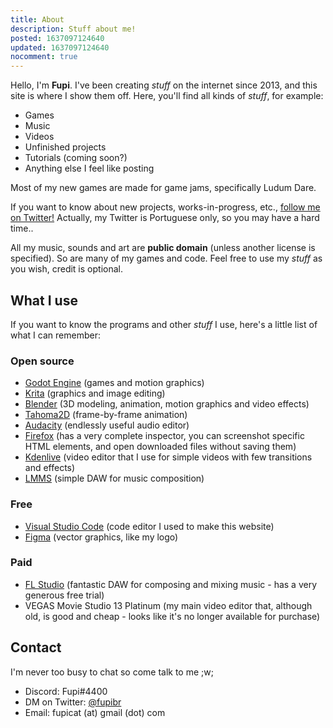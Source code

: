 ```yaml
---
title: About
description: Stuff about me!
posted: 1637097124640
updated: 1637097124640
nocomment: true
---
```

<sobre-mim></sobre-mim>

Hello, I'm **Fupi**. I've been creating *stuff* on the internet since 2013, and this site is where I show them off. Here, you'll find all kinds of *stuff*, for example:

- Games
- Music
- Videos
- Unfinished projects
- Tutorials (coming soon?)
- Anything else I feel like posting

Most of my new games are made for game jams, specifically Ludum Dare.

If you want to know about new projects, works-in-progress, etc., [follow me on Twitter!](https://twitter.com/fupibr) Actually, my Twitter is Portuguese only, so you may have a hard time..

All my music, sounds and art are **public domain** (unless another license is specified). So are many of my games and code. Feel free to use my *stuff* as you wish, credit is optional.

## What I use

If you want to know the programs and other *stuff* I use, here's a little list of what I can remember:

### Open source

- [Godot Engine](https://godotengine.org/) (games and motion graphics)
- [Krita](https://krita.org/) (graphics and image editing)
- [Blender](https://www.blender.org/) (3D modeling, animation, motion graphics and video effects)
- [Tahoma2D](https://tahoma2d.org/) (frame-by-frame animation)
- [Audacity](https://www.audacityteam.org/) (endlessly useful audio editor)
- [Firefox](https://www.mozilla.org/en-US/firefox/new/) (has a very complete inspector, you can screenshot specific HTML elements, and open downloaded files without saving them)
- [Kdenlive](https://kdenlive.org/en/download/) (<span title="super unstable and bad actually sry ;n;">video editor</span> that I use for simple videos with few transitions and effects)
- [LMMS](https://lmms.io/) (simple DAW for music composition)

### Free

- [Visual Studio Code](https://code.visualstudio.com/) (code editor I used to make this website)
- [Figma](https://www.figma.com/) (vector graphics, like my logo)

### Paid

- [FL Studio](https://www.image-line.com/) (fantastic DAW for composing and mixing music - has a very generous free trial)
- VEGAS Movie Studio 13 Platinum (my main video editor that, although old, is good and cheap - looks like it's no longer available for purchase)

## Contact

I'm never too busy to chat so come talk to me ;w;

- Discord: Fupi#4400
- DM on Twitter: [@fupibr](https://twitter.com/fupibr)
- Email: fupicat (at) gmail (dot) com
